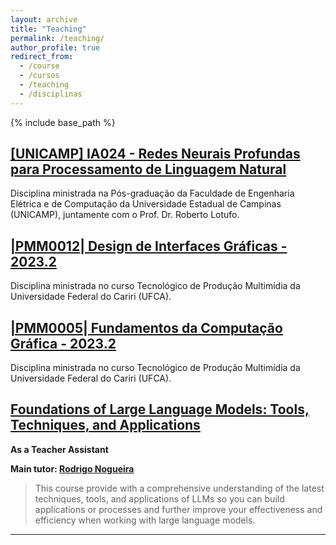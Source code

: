 ```yaml
---
layout: archive
title: "Teaching"
permalink: /teaching/
author_profile: true
redirect_from:
  - /course
  - /cursos
  - /teaching
  - /disciplinas
---
```


{% include base_path %}

## [[UNICAMP] IA024 - Redes Neurais Profundas para Processamento de Linguagem Natural ](https://sites.google.com/unicamp.br/deep-learning-nlp/in%C3%ADcio)

Disciplina ministrada na Pós-graduação da Faculdade de Engenharia Elétrica e de Computação da Universidade Estadual de Campinas (UNICAMP), juntamente com o Prof. Dr. Roberto Lotufo.

## [|PMM0012| Design de Interfaces Gráficas - 2023.2](https://ava.ufca.edu.br/enrol/index.php?id=272)

Disciplina ministrada no curso Tecnológico de Produção Multimídia da Universidade Federal do Cariri (UFCA).

## [|PMM0005| Fundamentos da Computação Gráfica - 2023.2](https://ava.ufca.edu.br/course/view.php?id=269)

Disciplina ministrada no curso Tecnológico de Produção Multimídia da Universidade Federal do Cariri (UFCA).


## [Foundations of Large Language Models: Tools, Techniques, and Applications](https://uwaterloo.ca/watspeed/programs-and-courses/foundations-large-language-models)

**As a Teacher Assistant**

**Main tutor: [Rodrigo Nogueira](https://scholar.google.com.br/citations?user=xD32wZ8AAAAJ&hl=pt-BR)**

> This course provide with a comprehensive understanding of the latest techniques, tools, and applications of LLMs so you can build applications or processes and further improve your effectiveness and efficiency when working with large language models.

---

